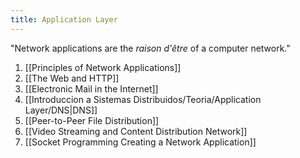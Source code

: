 ```yaml
---
title: Application Layer
---
```


"Network applications are the *raison d'être* of a computer network."

1. [[Principles of Network Applications]]
2. [[The Web and HTTP]]
3. [[Electronic Mail in the Internet]]
4. [[Introduccion a Sistemas Distribuidos/Teoria/Application Layer/DNS|DNS]]
5. [[Peer-to-Peer File Distribution]]
6. [[Video Streaming and Content Distribution Network]]
7. [[Socket Programming Creating a Network Application]]

